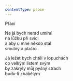 ```yaml
---
contentType: prose
---
```


Přání

Ne já bych nerad umíral  
na lůžku při svíci  
a aby u mne někdo stál  
smutný a plačící

  

Já ležet bych chtěl v lopuchách  
co velkým listem svým  
by zakryly můj pyšný strach  
budu-li zbabělým
